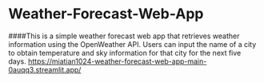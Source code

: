 # Weather-Forecast-Web-App
####This is a simple weather forecast web app that retrieves weather information using the OpenWeather API. Users can input the name of a city to obtain temperature and sky information for that city for the next five days.
https://miatian1024-weather-forecast-web-app-main-0auqq3.streamlit.app/
